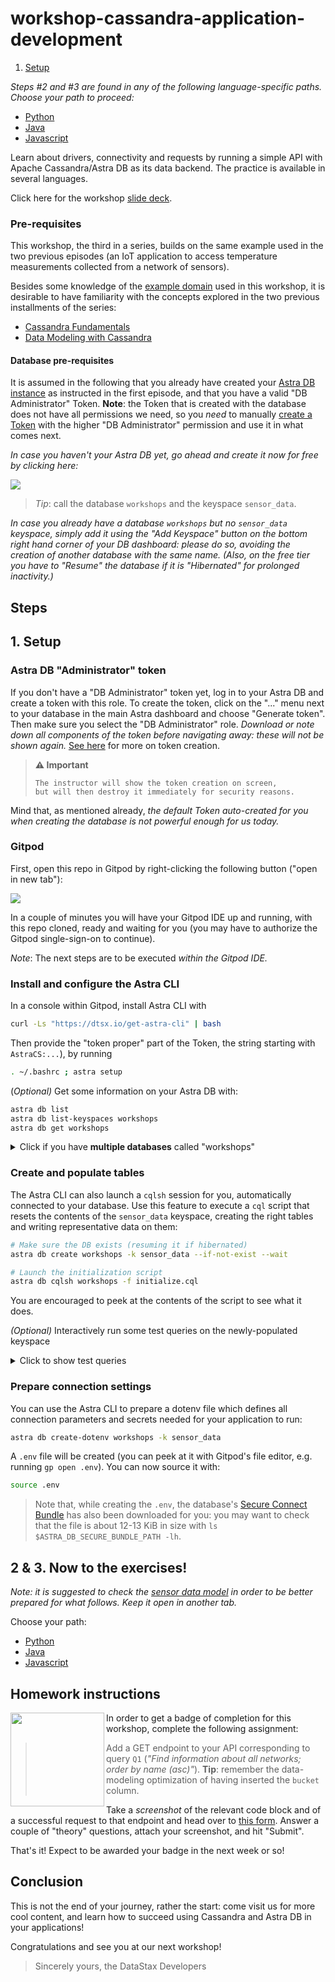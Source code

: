 # workshop-cassandra-application-development

1. [Setup](#1-setup)

_Steps #2 and #3 are found in any of the following language-specific paths. Choose your path to proceed:_

- [Python](python/Python_README.md)
- [Java](java/Java_README.md)
- [Javascript](javascript/Javascript_README.md)


Learn about drivers, connectivity and requests by running a simple API with
Apache Cassandra/Astra DB as its data backend. The practice is available in several languages.

Click here for the workshop [slide deck](slides/slides.pdf).

### Pre-requisites

This workshop, the third in a series, builds on the same example used in the two previous episodes (an IoT application to access temperature measurements collected from a network of sensors).

Besides some knowledge of the [example domain](https://www.datastax.com/learn/data-modeling-by-example/sensor-data-model) used in this workshop, it is desirable to have familiarity with the concepts explored in the two previous installments of the series:

- [Cassandra Fundamentals](https://github.com/datastaxdevs/workshop-cassandra-fundamentals)
- [Data Modeling with Cassandra](https://github.com/datastaxdevs/workshop-cassandra-data-modeling)

#### Database pre-requisites

It is assumed in the following that you already have created your [Astra DB instance](https://github.com/datastaxdevs/workshop-cassandra-fundamentals#4-create-your-astra-db-instance) as instructed in the first episode, and that you have a valid "DB Administrator" Token.
**Note**: the Token that is created with the database does not have all permissions we need, so you _need_ to manually [create a Token](https://awesome-astra.github.io/docs/pages/astra/create-token/) with the higher "DB Administrator" permission and use it in what comes next.

_In case you haven't your Astra DB yet, go ahead and create it now for free by clicking here:_

<a href="https://astra.dev/yt-8-10"><img src="images/create_astra_db_button.png?raw=true" /></a>

> _Tip_: call the database `workshops` and the keyspace `sensor_data`.

_In case you already have a database `workshops` but no `sensor_data` keyspace, simply add it using the "Add Keyspace" button on the bottom right hand corner of your DB dashboard: please do so, avoiding the creation of another database with the same name. (Also, on the free tier you have to "Resume" the database if it is "Hibernated" for prolonged inactivity.)_

## Steps

## 1. Setup

### Astra DB "Administrator" token

If you don't have a "DB Administrator" token yet, log in to your Astra DB
and create a token with this role.
To create the token, click on the "..." menu next to your database in the main
Astra dashboard and choose "Generate token". Then make sure you select the "DB Administrator" role.
_Download or note down all components of the token before navigating away:
these will not be shown again._
[See here](https://awesome-astra.github.io/docs/pages/astra/create-token/)
for more on token creation.

> **⚠️ Important**
> ```
> The instructor will show the token creation on screen,
> but will then destroy it immediately for security reasons.
> ```

Mind that, as mentioned already, _the default Token auto-created for you when
creating the database is not powerful enough for us today._

### Gitpod

First, open this repo in Gitpod by right-clicking the following button ("open in new tab"):

<a href="https://gitpod.io/#https://github.com/datastaxdevs/workshop-cassandra-application-development"><img src="images/open_in_gitpod.svg?raw=true" /></a>

In a couple of minutes you will have your Gitpod IDE up and running, with this repo cloned, ready and waiting for you (you may have to authorize the Gitpod single-sign-on to continue).

_Note_: The next steps are to be executed _within the Gitpod IDE._

### Install and configure the Astra CLI

In a console within Gitpod, install Astra CLI with

```bash
curl -Ls "https://dtsx.io/get-astra-cli" | bash
```

Then provide the "token proper" part of the Token, the string starting with `AstraCS:...`), by running

```bash
. ~/.bashrc ; astra setup
```

(_Optional)_ Get some information on your Astra DB with:

```bash
astra db list
astra db list-keyspaces workshops
astra db get workshops
```

<details><summary>Click if you have <strong>multiple databases</strong> called "workshops"</summary>

DB names are not required to be unique: what _is_ unique is the ["Database ID"](https://awesome-astra.github.io/docs/pages/astra/faq/#where-should-i-find-a-database-identifier).

In case you find yourself having more than one "workshops" database, you can provide the ID instead of the name to the CLI commands
and, being able to unambiguously determine the target, it will work flawlessly.

</details>

### Create and populate tables

The Astra CLI can also launch a `cqlsh` session for you, automatically connected to your database. Use this feature to execute a `cql` script that resets the contents of the `sensor_data` keyspace, creating the right tables and writing representative data on them:

```bash
# Make sure the DB exists (resuming it if hibernated)
astra db create workshops -k sensor_data --if-not-exist --wait

# Launch the initialization script
astra db cqlsh workshops -f initialize.cql
```

You are encouraged to peek at the contents of the script to see what it does.

_(Optional)_ Interactively run some test queries on the newly-populated keyspace

<details><summary>Click to show test queries</summary>

Open an interactive `cqlsh` shell with:

```bash
astra db cqlsh workshops -k sensor_data
```

Now you can copy-paste any of the queries below and execute them with the <kbd>Enter</kbd> key:

```sql
-- Q1 (note 'all' is the only partition key in this table)
SELECT  name, description, region, num_sensors
FROM    networks
WHERE   bucket = 'all';

-- Q2
SELECT  date_hour, avg_temperature, latitude, longitude, sensor
FROM    temperatures_by_network
WHERE   network    = 'forest-net'
  AND   week       = '2020-07-05'
  AND   date_hour >= '2020-07-05'
  AND   date_hour  < '2020-07-07';

-- Q3
SELECT  *
FROM    sensors_by_network
WHERE   network = 'forest-net';

-- Q4
SELECT  timestamp, value
FROM    temperatures_by_sensor
WHERE   sensor = 's1003'
  AND   date   = '2020-07-06';
```

To close `cqlsh` and get back to the shell prompt, execute the `EXIT` command.

</details>

### Prepare connection settings

You can use the Astra CLI to prepare a dotenv file which defines all connection
parameters and secrets needed for your application to run:

```bash
astra db create-dotenv workshops -k sensor_data
```

A `.env` file will be created (you can peek at it with Gitpod's file editor, e.g. running `gp open .env`).
You can now source it with:

```bash
source .env
```

> Note that, while creating the `.env`, the database's [Secure Connect Bundle](https://awesome-astra.github.io/docs/pages/astra/download-scb/)
> has also been downloaded for you: you may want to check that the file
> is about 12-13 KiB in size with `ls $ASTRA_DB_SECURE_BUNDLE_PATH -lh`.

## 2 & 3. Now to the exercises!

_Note: it is suggested to check the [sensor data model](https://www.datastax.com/learn/data-modeling-by-example/sensor-data-model) in order to be better prepared for what follows. Keep it open in another tab._

Choose your path:

- [Python](python/Python_README.md)
- [Java](java/Java_README.md)
- [Javascript](javascript/Javascript_README.md)

## Homework instructions

<img src="images/api-micro.png?raw=true" width="150" align="left" />

In order to get a badge of completion for this workshop, complete the following assignment:

> Add a GET endpoint to your API corresponding to query `Q1`
> (_"Find information about all networks; order by name (asc)"_).
> **Tip**: remember the data-modeling optimization of having inserted the `bucket` column.

Take a _screenshot_ of the relevant code block and of a successful request to that endpoint and head over to [this form](https://dtsx.io/homework-appdev). Answer a couple of "theory" questions, attach your screenshot, and hit "Submit".

That's it! Expect to be awarded your badge in the next week or so!

## Conclusion

This is not the end of your journey, rather the start: come visit us for more cool content, and learn how to succeed using Cassandra and Astra DB in your applications!

Congratulations and see you at our next workshop!

> Sincerely yours, the DataStax Developers
